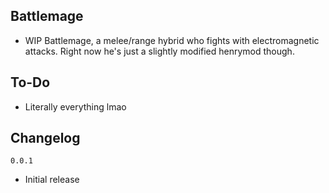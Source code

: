 ## Battlemage
- WIP Battlemage, a melee/range hybrid who fights with electromagnetic attacks. Right now he's just a slightly modified henrymod though.

## To-Do
- Literally everything lmao

## Changelog
`0.0.1`
- Initial release
